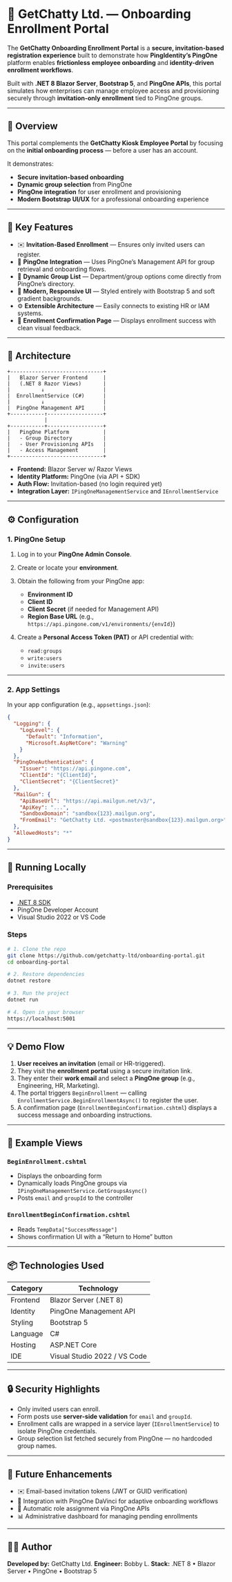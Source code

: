 # 🧭 GetChatty Ltd. — Onboarding Enrollment Portal

The **GetChatty Onboarding Enrollment Portal** is a **secure, invitation-based registration experience** built to demonstrate how **PingIdentity’s PingOne** platform enables **frictionless employee onboarding** and **identity-driven enrollment workflows**.

Built with **.NET 8 Blazor Server**, **Bootstrap 5**, and **PingOne APIs**, this portal simulates how enterprises can manage employee access and provisioning securely through **invitation-only enrollment** tied to PingOne groups.

---

## 🚀 Overview

This portal complements the **GetChatty Kiosk Employee Portal** by focusing on the **initial onboarding process** — before a user has an account.

It demonstrates:

* **Secure invitation-based onboarding**
* **Dynamic group selection** from PingOne
* **PingOne integration** for user enrollment and provisioning
* **Modern Bootstrap UI/UX** for a professional onboarding experience

---

## 🧠 Key Features

* ✉️ **Invitation-Based Enrollment** — Ensures only invited users can register.
* 🔐 **PingOne Integration** — Uses PingOne’s Management API for group retrieval and onboarding flows.
* 🧾 **Dynamic Group List** — Department/group options come directly from PingOne’s directory.
* 💎 **Modern, Responsive UI** — Styled entirely with Bootstrap 5 and soft gradient backgrounds.
* ⚙️ **Extensible Architecture** — Easily connects to existing HR or IAM systems.
* 💬 **Enrollment Confirmation Page** — Displays enrollment success with clean visual feedback.

---

## 🧩 Architecture

```
+------------------------------+
|   Blazor Server Frontend     |
|   (.NET 8 Razor Views)       |
|          ↓                   |
|  EnrollmentService (C#)      |
|          ↓                   |
|  PingOne Management API      |
+-----------↑------------------+
            |
+-----------+------------------+
|   PingOne Platform           |
|   - Group Directory          |
|   - User Provisioning APIs   |
|   - Access Management        |
+------------------------------+
```

* **Frontend:** Blazor Server w/ Razor Views
* **Identity Platform:** PingOne (via API + SDK)
* **Auth Flow:** Invitation-based (no login required yet)
* **Integration Layer:** `IPingOneManagementService` and `IEnrollmentService`

---

## ⚙️ Configuration

### 1. PingOne Setup

1. Log in to your **PingOne Admin Console**.
2. Create or locate your **environment**.
3. Obtain the following from your PingOne app:

   * **Environment ID**
   * **Client ID**
   * **Client Secret** (if needed for Management API)
   * **Region Base URL** (e.g., `https://api.pingone.com/v1/environments/{envId}`)
4. Create a **Personal Access Token (PAT)** or API credential with:

   * `read:groups`
   * `write:users`
   * `invite:users`

---

### 2. App Settings

In your app configuration (e.g., `appsettings.json`):

```json
{
  "Logging": {
    "LogLevel": {
      "Default": "Information",
      "Microsoft.AspNetCore": "Warning"
    }
  },
  "PingOneAuthentication": {
    "Issuer": "https://api.pingone.com",
    "ClientId": "{ClientId}",
    "ClientSecret": "{ClientSecret}"
  },
  "MailGun": {
    "ApiBaseUrl": "https://api.mailgun.net/v3/",
    "ApiKey": "...",
    "SandboxDomain": "sandbox{123}.mailgun.org",
    "FromEmail": "GetChatty Ltd. <postmaster@sandbox{123}.mailgun.org>"
  },
  "AllowedHosts": "*"
}

```

---

## 🧪 Running Locally

### Prerequisites

* [.NET 8 SDK](https://dotnet.microsoft.com/download)
* PingOne Developer Account
* Visual Studio 2022 or VS Code

### Steps

```bash
# 1. Clone the repo
git clone https://github.com/getchatty-ltd/onboarding-portal.git
cd onboarding-portal

# 2. Restore dependencies
dotnet restore

# 3. Run the project
dotnet run

# 4. Open in your browser
https://localhost:5001
```

---

## 💡 Demo Flow

1. **User receives an invitation** (email or HR-triggered).
2. They visit the **enrollment portal** using a secure invitation link.
3. They enter their **work email** and select a **PingOne group** (e.g., Engineering, HR, Marketing).
4. The portal triggers `BeginEnrollment` — calling `EnrollmentService.BeginEnrollmentAsync()` to register the user.
5. A confirmation page (`EnrollmentBeginConfirmation.cshtml`) displays a success message and onboarding instructions.

---

## 📄 Example Views

### `BeginEnrollment.cshtml`

* Displays the onboarding form
* Dynamically loads PingOne groups via `IPingOneManagementService.GetGroupsAsync()`
* Posts `email` and `groupId` to the controller

### `EnrollmentBeginConfirmation.cshtml`

* Reads `TempData["SuccessMessage"]`
* Shows confirmation UI with a “Return to Home” button

---

## 📦 Technologies Used

| Category | Technology                   |
| -------- | ---------------------------- |
| Frontend | Blazor Server (.NET 8)       |
| Identity | PingOne Management API       |
| Styling  | Bootstrap 5                  |
| Language | C#                           |
| Hosting  | ASP.NET Core                 |
| IDE      | Visual Studio 2022 / VS Code |

---

## 🔒 Security Highlights

* Only invited users can enroll.
* Form posts use **server-side validation** for `email` and `groupId`.
* Enrollment calls are wrapped in a service layer (`IEnrollmentService`) to isolate PingOne credentials.
* Group selection list fetched securely from PingOne — no hardcoded group names.

---

## 🧰 Future Enhancements

* ✉️ Email-based invitation tokens (JWT or GUID verification)
* 🧩 Integration with PingOne DaVinci for adaptive onboarding workflows
* 🧾 Automatic role assignment via PingOne APIs
* 📊 Administrative dashboard for managing pending enrollments

---

## 👨‍💻 Author

**Developed by:** GetChatty Ltd.
**Engineer:** Bobby L.
**Stack:** .NET 8 • Blazor Server • PingOne • Bootstrap 5
